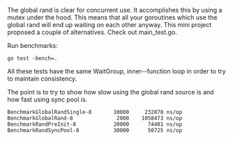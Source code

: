 The global rand is clear for concurrent use.  It accomplishes this by using a
mutex under the hood.  This means that all your goroutines which use the
global rand will end up waiting on each other anyway.  This mini project
proposed a couple of alternatives.  Check out main_test.go.

Run benchmarks:

    go test -bench=.

All these tests have the same WaitGroup, inner--function loop in order to
try to maintain consistency.

The point is to try to show how slow using the global rand source is and
how fast using sync pool is.

    BenchmarkGlobalRandSingle-8       10000     232878 ns/op
    BenchmarkGlobalRand-8              2000    1058473 ns/op
    BenchmarkRandPreInit-8            20000      74401 ns/op
    BenchmarkRandSyncPool-8           30000      50725 ns/op
